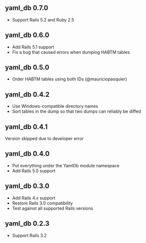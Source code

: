 ## yaml_db 0.7.0

* Support Rails 5.2 and Ruby 2.5

## yaml_db 0.6.0

* Add Rails 5.1 support
* Fix a bug that caused errors when dumping HABTM tables

## yaml_db 0.5.0

* Order HABTM tables using both IDs (@mauriciopasquier)

## yaml_db 0.4.2

* Use Windows-compatible directory names
* Sort tables in the dump so that two dumps can reliably be diffed

## yaml_db 0.4.1

Version skipped due to developer error

## yaml_db 0.4.0

* Put everything under the YamlDb module namespace
* Add Rails 5.0 support

## yaml_db 0.3.0

* Add Rails 4.x support
* Restore Rails 3.0 compatibility
* Test against all supported Rails versions

## yaml_db 0.2.3

* Support Rails 3.2
